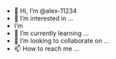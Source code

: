 - 👋 Hi, I’m @alex-11234
- 👀 I’m interested in ...
- I’m 
- 🌱 I’m currently learning ...
- 💞️ I’m looking to collaborate on ...
- 📫 How to reach me ...

<!---
alex-11234/alex-11234 is a ✨ special ✨ repository because its `README.md` (this file) appears on your GitHub profile.
You can click the Preview link to take a look at your changes.
--->
